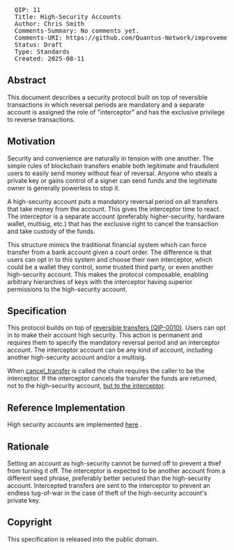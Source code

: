 <pre>
  QIP: 11
  Title: High-Security Accounts
  Author: Chris Smith <chris@quantus.com>
  Comments-Summary: No comments yet.
  Comments-URI: https://github.com/Quantus-Network/improvement-proposals/discussions/
  Status: Draft
  Type: Standards
  Created: 2025-08-11
</pre>

## Abstract

This document describes a security protocol built on top of reversible transactions in which reversal periods are mandatory 
and a separate account is assigned the role of "interceptor" and has the exclusive privilege to reverse transactions.

## Motivation

Security and convenience are naturally in tension with one another. The simple rules of blockchain transfers enable both
legitimate and fraudulent users to easily send money without fear of reversal. Anyone who steals a private key or gains 
control of a signer can send funds and the legitimate owner is generally powerless to stop it. 

A high-security account puts a mandatory reversal period on all transfers that take money from the account. This gives the 
interceptor time to react. The interceptor is a separate account (preferably higher-security, hardware wallet, multisig, etc.)
that has the exclusive right to cancel the transaction and take custody of the funds. 

This structure mimics the traditional financial system which can force transfer from a bank account given a court order.
The difference is that users can opt in to this system and choose their own interceptor, which could be a wallet they control, 
some trusted third party, or even another high-security account. This makes the protocol composable, enabling arbitrary 
hierarchies of keys with the interceptor having superior permissions to the high-security account.

## Specification

This protocol builds on top of [reversible transfers (QIP-0010)](qip-0010.md). Users can opt in to make their account 
high security. This action is permanent and requires them to specify the mandatory reversal period and an interceptor account. 
The interceptor account can be any kind of account, including another high-security account and/or a multisig. 

When [cancel_transfer](https://github.com/Quantus-Network/chain/blob/main/pallets/reversible-transfers/src/lib.rs#L702) 
is called the chain requires the caller to be the interceptor. If the interceptor cancels the transfer the funds are returned, 
not to the high-security account, [but to the interceptor](https://github.com/Quantus-Network/chain/blob/main/pallets/reversible-transfers/src/lib.rs#L721). 

## Reference Implementation

High security accounts are implemented [here](https://github.com/Quantus-Network/chain/blob/main/pallets/reversible-transfers/src/lib.rs#L312) .

## Rationale

Setting an account as high-security cannot be turned off to prevent a thief from turning it off. The interceptor is expected
to be another account from a different seed phrase, preferably better secured than the high-security account. Intercepted
transfers are sent to the interceptor to prevent an endless tug-of-war in the case of theft of the high-security account's 
private key.

## Copyright

This specification is released into the public domain.
